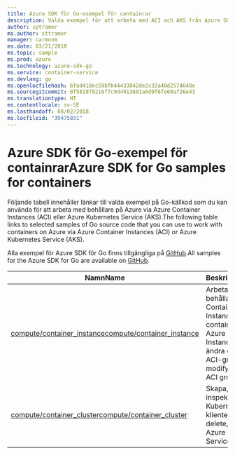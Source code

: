 ```yaml
---
title: Azure SDK för Go-exempel för containrar
description: Valda exempel för att arbeta med ACI och AKS från Azure SDK för Go.
author: sptramer
ms.author: sttramer
manager: carmonm
ms.date: 03/21/2018
ms.topic: sample
ms.prod: azure
ms.technology: azure-sdk-go
ms.service: container-service
ms.devlang: go
ms.openlocfilehash: 6fad418ec59bfb44433842de2c32a40d2574640e
ms.sourcegitcommit: 0f581979216f7c9d4913681a6d9f6fe09af26e43
ms.translationtype: HT
ms.contentlocale: sv-SE
ms.lasthandoff: 08/02/2018
ms.locfileid: "39475831"
---
```

# <a name="azure-sdk-for-go-samples-for-containers"></a><span data-ttu-id="dfdbb-103">Azure SDK för Go-exempel för containrar</span><span class="sxs-lookup"><span data-stu-id="dfdbb-103">Azure SDK for Go samples for containers</span></span>

<span data-ttu-id="dfdbb-104">Följande tabell innehåller länkar till valda exempel på Go-källkod som du kan använda för att arbeta med behållare på Azure via Azure Container Instances (ACI) eller Azure Kubernetes Service (AKS).</span><span class="sxs-lookup"><span data-stu-id="dfdbb-104">The following table links to selected samples of Go source code that you can use to work with containers on Azure via Azure Container Instances (ACI) or Azure Kubernetes Service (AKS).</span></span> 

<span data-ttu-id="dfdbb-105">Alla exempel för Azure SDK för Go finns tillgängliga på [GitHub](https://github.com/Azure-Samples/azure-sdk-for-go-samples).</span><span class="sxs-lookup"><span data-stu-id="dfdbb-105">All samples for the Azure SDK for Go are available on [GitHub](https://github.com/Azure-Samples/azure-sdk-for-go-samples).</span></span>

| <span data-ttu-id="dfdbb-106">Namn</span><span class="sxs-lookup"><span data-stu-id="dfdbb-106">Name</span></span> | <span data-ttu-id="dfdbb-107">Beskrivning</span><span class="sxs-lookup"><span data-stu-id="dfdbb-107">Description</span></span> |
|------|-------------|
| [<span data-ttu-id="dfdbb-108">compute/container_instance</span><span class="sxs-lookup"><span data-stu-id="dfdbb-108">compute/container_instance</span></span>](https://github.com/Azure-Samples/azure-sdk-for-go-samples/blob/master/compute/container_instance.go) | <span data-ttu-id="dfdbb-109">Arbeta med behållargrupper i Azure Container Instances.</span><span class="sxs-lookup"><span data-stu-id="dfdbb-109">Work with container groups in Azure Container Instances.</span></span> <span data-ttu-id="dfdbb-110">Skapa och ändra containrar i en ACI-grupp.</span><span class="sxs-lookup"><span data-stu-id="dfdbb-110">Create and modify containers in an ACI group.</span></span> |
| [<span data-ttu-id="dfdbb-111">compute/container_cluster</span><span class="sxs-lookup"><span data-stu-id="dfdbb-111">compute/container_cluster</span></span>](https://github.com/Azure-Samples/azure-sdk-for-go-samples/blob/master/compute/container_cluster.go) | <span data-ttu-id="dfdbb-112">Skapa, ta bort och inspektera Azure Kubernetes Service-klienter (AKS).</span><span class="sxs-lookup"><span data-stu-id="dfdbb-112">Create, delete, and inspect Azure Kubernetes Service (AKS) clients.</span></span> |
